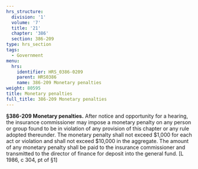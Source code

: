 ```yaml
---
hrs_structure:
  division: '1'
  volume: '7'
  title: '21'
  chapter: '386'
  section: 386-209
type: hrs_section
tags:
  - Government
menu:
  hrs:
    identifier: HRS_0386-0209
    parent: HRS0386
    name: 386-209 Monetary penalties
weight: 80595
title: Monetary penalties
full_title: 386-209 Monetary penalties
---
```

**§386-209 Monetary penalties.** After notice and opportunity for a hearing, the insurance commissioner may impose a monetary penalty on any person or group found to be in violation of any provision of this chapter or any rule adopted thereunder. The monetary penalty shall not exceed $1,000 for each act or violation and shall not exceed $10,000 in the aggregate. The amount of any monetary penalty shall be paid to the insurance commissioner and transmitted to the director of finance for deposit into the general fund. [L 1986, c 304, pt of §1]